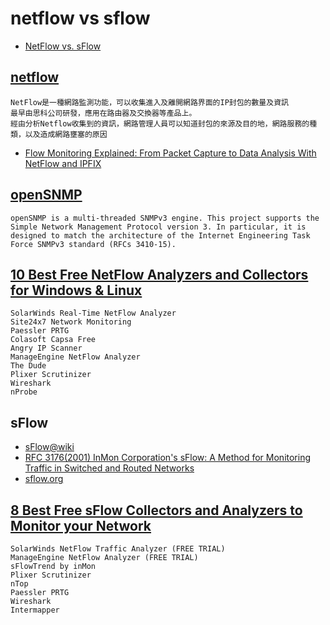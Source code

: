 # netflow vs sflow

- [NetFlow vs. sFlow](https://www.kentik.com/blog/netflow-vs-sflow/)

## [netflow](https://en.wikipedia.org/wiki/NetFlow)
```
NetFlow是一種網路監測功能，可以收集進入及離開網路界面的IP封包的數量及資訊
最早由思科公司研發，應用在路由器及交換器等產品上。
經由分析Netflow收集到的資訊，網路管理人員可以知道封包的來源及目的地，網路服務的種類，以及造成網路壅塞的原因
```
- [Flow Monitoring Explained: From Packet Capture to Data Analysis With NetFlow and IPFIX](https://ieeexplore.ieee.org/document/6814316)

## [openSNMP](https://sourceforge.net/projects/opensnmp/) 
```
openSNMP is a multi-threaded SNMPv3 engine. This project supports the
Simple Network Management Protocol version 3. In particular, it is
designed to match the architecture of the Internet Engineering Task Force SNMPv3 standard (RFCs 3410-15).
```
## [10 Best Free NetFlow Analyzers and Collectors for Windows & Linux](https://www.pcwdld.com/best-free-netflow-analyzers-and-collectors-for-windows)
```
SolarWinds Real-Time NetFlow Analyzer 
Site24x7 Network Monitoring 
Paessler PRTG 
Colasoft Capsa Free 
Angry IP Scanner 
ManageEngine NetFlow Analyzer 
The Dude 
Plixer Scrutinizer 
Wireshark 
nProbe 
```
## sFlow

- [sFlow@wiki](https://en.wikipedia.org/wiki/SFlow)
- [RFC 3176(2001) InMon Corporation's sFlow: A Method for Monitoring Traffic in Switched and Routed Networks](https://www.ietf.org/rfc/rfc3176.txt)
- [sflow.org](https://sflow.org/)

## [8 Best Free sFlow Collectors and Analyzers to Monitor your Network](https://www.pcwdld.com/best-sflow-collectors-analyzers-free)
```
SolarWinds NetFlow Traffic Analyzer (FREE TRIAL) 
ManageEngine NetFlow Analyzer (FREE TRIAL) 
sFlowTrend by inMon 
Plixer Scrutinizer
nTop 
Paessler PRTG 
Wireshark 
Intermapper 
```
